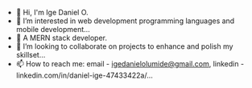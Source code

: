 - 👋 Hi, I'm Ige Daniel O.
- 👀 I’m interested in web development programming languages and mobile development...
- 🌱 A MERN stack developer.
- 💞️ I’m looking to collaborate on projects to enhance and polish my skillset...
- 📫 How to reach me: email - igedanielolumide@gmail.com, linkedin - linkedin.com/in/daniel-ige-47433422a/...

<!---
daydy2/daydy2 is a ✨ special ✨ repository because its `README.md` (this file) appears on your GitHub profile.
You can click the Preview link to take a look at your changes.
--->
